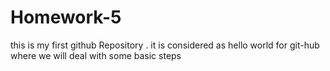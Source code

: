 # Homework-5
this is my first github Repository . it is considered as hello world for  git-hub where we will deal with some basic steps 
